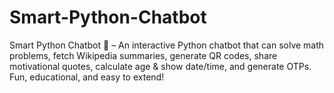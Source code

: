 # Smart-Python-Chatbot
Smart Python Chatbot 🤖 – An interactive Python chatbot that can solve math problems, fetch Wikipedia summaries, generate QR codes, share motivational quotes, calculate age &amp; show date/time, and generate OTPs. Fun, educational, and easy to extend!
